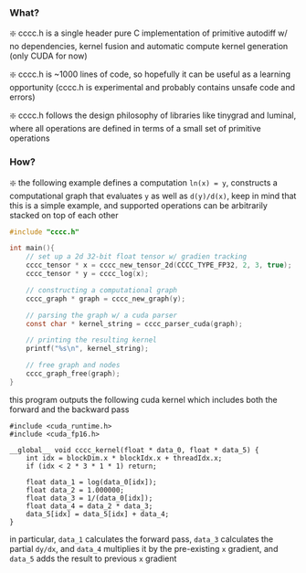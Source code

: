 ### What?

❇️ cccc.h is a single header pure C implementation of primitive autodiff w/ no dependencies, kernel fusion and automatic compute kernel generation (only CUDA for now)

❇️ cccc.h is ~1000 lines of code, so hopefully it can be useful as a learning opportunity (cccc.h is experimental and probably contains unsafe code and errors)

❇️ cccc.h follows the design philosophy of libraries like tinygrad and luminal, where all operations are defined in terms of a small set of primitive operations

### How?

❇️ the following example defines a computation `ln(x) = y`, constructs a computational graph that evaluates `y` as well as `d(y)/d(x)`, keep in mind that  this is a simple example, and supported operations can be arbitrarily stacked on top of each other

```c
#include "cccc.h"

int main(){
    // set up a 2d 32-bit float tensor w/ gradien tracking
    cccc_tensor * x = cccc_new_tensor_2d(CCCC_TYPE_FP32, 2, 3, true);
    cccc_tensor * y = cccc_log(x);

    // constructing a computational graph
    cccc_graph * graph = cccc_new_graph(y);

    // parsing the graph w/ a cuda parser
    const char * kernel_string = cccc_parser_cuda(graph);

    // printing the resulting kernel
    printf("%s\n", kernel_string);

    // free graph and nodes
    cccc_graph_free(graph);
}
```

this program outputs the following cuda kernel which includes both the forward and the backward pass

```cuda
#include <cuda_runtime.h>
#include <cuda_fp16.h>

__global__ void cccc_kernel(float * data_0, float * data_5) {
    int idx = blockDim.x * blockIdx.x + threadIdx.x;
    if (idx < 2 * 3 * 1 * 1) return;

    float data_1 = log(data_0[idx]);
    float data_2 = 1.000000;
    float data_3 = 1/(data_0[idx]);
    float data_4 = data_2 * data_3;
    data_5[idx] = data_5[idx] + data_4;
}

```

in particular, `data_1` calculates the forward pass, `data_3` calculates the partial `dy/dx`, and `data_4` multiplies it by the pre-existing `x` gradient, and `data_5` adds the result to previous `x` gradient

